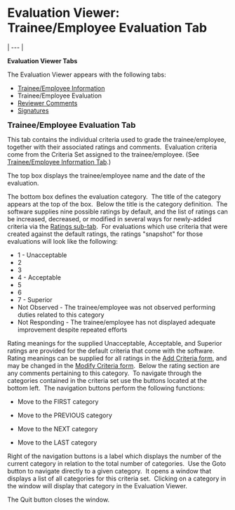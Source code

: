 # Evaluation Viewer: Trainee/Employee Evaluation Tab 
| --- |

**Evaluation Viewer Tabs**

The Evaluation Viewer appears with the following tabs:

- [Trainee/Employee Information](<7ddc.md>)
- Trainee/Employee Evaluation
- [Reviewer Comments](<7ddr.md>)
- [Signatures](<evlvwsig.md>)

**<font size="4">Trainee/Employee Evaluation Tab</font>**

This tab contains the individual criteria used to grade the trainee/employee, 
together with their associated ratings and comments.&nbsp;  Evaluation criteria come from the Criteria Set assigned to the trainee/employee. (See 
[Trainee/Employee Information Tab](<7ddc.md>).)

The top box displays the trainee/employee name and the date of the evaluation.

The bottom box defines the evaluation category.&nbsp; The title of the category appears at the top of the box.&nbsp; Below the title is the category definition.&nbsp; The software supplies nine possible ratings by default, and the list of ratings can be increased, decreased, or modified in several ways for newly-added criteria via the [Ratings sub-tab](<ratings.md>).&nbsp; For evaluations which use criteria that were created against the default ratings, the ratings "snapshot" for those evaluations will look like the following:

- 1 - Unacceptable
- 2
- 3
- 4 - Acceptable
- 5
- 6
- 7 - Superior
- Not Observed - The trainee/employee was not observed performing duties related to this category
- Not Responding - The trainee/employee has not displayed adequate improvement despite repeated efforts

Rating meanings for the supplied Unacceptable, Acceptable, and Superior ratings are provided for the default criteria that come with the software.&nbsp; Rating meanings can be supplied for all ratings in the [Add Criteria form](<7gmo.md>), and may be changed in the [Modify Criteria form](<7jhs.md>).&nbsp; Below the rating section are any comments pertaining to this category.&nbsp; To navigate through the categories contained in the criteria set use the buttons located at the bottom left.&nbsp; The navigation buttons perform the following functions:

 - Move to the FIRST category

 - Move to the PREVIOUS category

 - Move to the NEXT category

 - Move to the LAST category

Right of the navigation buttons is a label which displays the number of the 
current category in relation to the total number of categories.&nbsp; Use the 
Goto button to navigate directly to a given category.&nbsp; It opens a window 
that displays a list of all categories for this criteria set.&nbsp; Clicking on 
a category in the window will display that category in the Evaluation Viewer.

The Quit button closes the window.